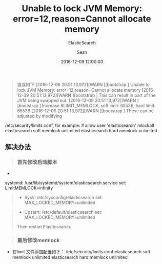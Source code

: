﻿---
layout:     post
title:      "Unable to lock JVM Memory: error=12,reason=Cannot allocate memory"
subtitle:   "ElasticSearch"
date:       2016-12-09 12:00:00
author:     "Sean"
header-img: "img/post-bg-android.jpg"
catalog: true
tags:
    - ElasticSearch
---

> 错误如下
[2016-12-09 20:51:13,972][WARN ][bootstrap                ] Unable to lock JVM Memory: error=12,reason=Cannot allocate memory
[2016-12-09 20:51:13,972][WARN ][bootstrap                ] This can result in part of the JVM being swapped out.
[2016-12-09 20:51:13,972][WARN ][bootstrap                ] Increase RLIMIT_MEMLOCK, soft limit: 65536, hard limit: 65536
[2016-12-09 20:51:13,972][WARN ][bootstrap                ] These can be adjusted by modifying

/etc/security/limits.conf, for example:
        # allow user 'elasticsearch' mlockall
        elasticsearch soft memlock unlimited
        elasticsearch hard memlock unlimited

## 解决办法
> ### 首先修改启动脚本 
*  
 systemd:
/usr/lib/systemd/system/elasticsearch.service set: LimitMEMLOCK=infinity

> * SysV:
/etc/sysconfig/elasticsearch set: MAX_LOCKED_MEMORY=unlimited

>* Upstart:
/etc/default/elasticsearch set: MAX_LOCKED_MEMORY=unlimited
>
> Then restart Elasticsearch.

> ### 最后修改memlock
  * 在limit 文件添加配置如下：
 /etc/security/limits.conf 
 elasticsearch soft memlock unlimited
 elasticsearch hard memlock unlimited
 
